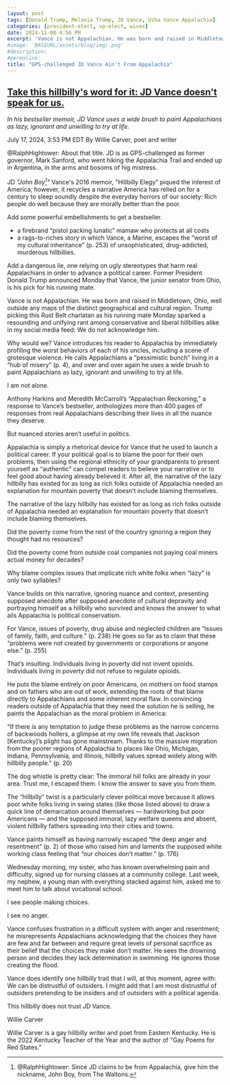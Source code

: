 ```yaml
---
layout: post
tags: [Donald Trump, Melania Trump, JD Vance, Usha Vance Appalachia]
categories: [president-elect, vp-elect, wives]
date: 2024-11-08 4:56 PM
excerpt: 'Vance is not Appalachian. He was born and raised in Middletown, Ohio, well outside any maps of the distinct geographical and cultural region. Trump picking this Rust Belt charlatan as his running mate Monday sparked a resounding and unifying rant among conservative and liberal hillbillies alike in my social media feed: We do not acknowledge him. – Willie Carver'
#image: 'BASEURL/assets/blog/img/.png'
#description:
#permalink:
title: "GPS-challenged JD Vance Ain't From Appalachia"
---
```



## [Take this hillbilly's word for it: JD Vance doesn't speak for us.](https://www.msnbc.com/opinion/msnbc-opinion/jd-vance-hillbilly-elegy-trump-vp-appalachia-rcna162105)

*In his bestseller memoir, JD Vance uses a wide brush to paint Appalachians as lazy, ignorant and unwilling to try at life.*

July 17, 2024, 3:53 PM EDT
By Willie Carver, poet and writer

@RalphHightower: About that title. JD is as GPS-challenged as former governor, Mark Sanford, who went hiking the Appalachia Trail and ended up in Argentina, in the arms and bosoms of hig mistress.

JD *"John Boy[^21]"* Vance's 2016 memoir, "Hillbilly Elegy" piqued the interest of America; however, it recycles a narrative America has relied on for a century to sleep soundly despite the everyday horrors of our society: Rich people do well because they are morally better than the poor.

[^21]: @RalphHightower: Since JD claims to be from Appalachia, give him the nickname, John Boy, from The Waltons. 

Add some powerful embellishments to get a bestseller.

- a firebrand “pistol packing lunatic” mamaw who protects at all costs
- a rags-to-riches story in which Vance, a Marine, escapes the “worst of my cultural inheritance” (p. 253) of unsophisticated, drug-addicted, murderous hillbillies.

Add a dangerous lie, one relying on ugly stereotypes that harm real Appalachians in order to advance a political career. Former President Donald Trump announced Monday that Vance, the junior senator from Ohio, is his pick for his running mate.

Vance is not Appalachian. He was born and raised in Middletown, Ohio, well outside any maps of the distinct geographical and cultural region. Trump picking this Rust Belt charlatan as his running mate Monday sparked a resounding and unifying rant among conservative and liberal hillbillies alike in my social media feed: We do not acknowledge him.

Why would we? Vance introduces his reader to Appalachia by immediately profiling the worst behaviors of each of his uncles, including a scene of grotesque violence. He calls Appalachians a “pessimistic bunch” living in a “hub of misery” (p. 4), and over and over again he uses a wide brush to paint Appalachians as lazy, ignorant and unwilling to try at life. 

I am not alone.

Anthony Harkins and Meredith McCarroll’s “Appalachian Reckoning,” a response to Vance’s bestseller, anthologizes more than 400 pages of responses from real Appalachians describing their lives in all the nuance they deserve.

But nuanced stories aren’t useful in politics.

Appalachia is simply a rhetorical device for Vance that he used to launch a political career. If your political goal is to blame the poor for their own problems, then using the regional ethnicity of your grandparents to present yourself as “authentic” can compel readers to believe your narrative or to feel good about having already believed it. After all, the narrative of the lazy hillbilly has existed for as long as rich folks outside of Appalachia needed an explanation for mountain poverty that doesn’t include blaming themselves.

The narrative of the lazy hillbilly has existed for as long as rich folks outside of Appalachia needed an explanation for mountain poverty that doesn’t include blaming themselves.

Did the poverty come from the rest of the country ignoring a region they thought had no resources?

Did the poverty come from outside coal companies not paying coal miners actual money for decades?

Why blame complex issues that implicate rich white folks when “lazy” is only two syllables?

Vance builds on this narrative, ignoring nuance and context, presenting supposed anecdote after supposed anecdote of cultural depravity and portraying himself as a hillbilly who survived and knows the answer to what ails Appalachia is political conservatism.

For Vance, issues of poverty, drug abuse and neglected children are “issues of family, faith, and culture.” (p. 238) He goes so far as to claim that these “problems were not created by governments or corporations or anyone else.” (p. 255)

That’s insulting. Individuals living in poverty did not invent opioids. Individuals living in poverty did not refuse to regulate opioids.

He puts the blame entirely on poor Americans, on mothers on food stamps and on fathers who are out of work, extending the roots of that blame directly to Appalachians and some inherent moral flaw. In convincing readers outside of Appalachia that they need the solution he is selling, he paints the Appalachian as the moral problem in America:

“If there is any temptation to judge these problems as the narrow concerns of backwoods hollers, a glimpse at my own life reveals that Jackson [Kentucky]’s plight has gone mainstream. Thanks to the massive migration from the poorer regions of Appalachia to places like Ohio, Michigan, Indiana, Pennsylvania, and Illinois, hillbilly values spread widely along with hillbilly people.” (p. 20)

The dog whistle is pretty clear: The immoral hill folks are already in your area. Trust me, I escaped them. I know the answer to save you from them.

The “hillbilly” twist is a particularly clever political move because it allows poor white folks living in swing states (like those listed above) to draw a quick line of demarcation around themselves — hardworking but poor Americans — and the supposed immoral, lazy welfare queens and absent, violent hillbilly fathers spreading into their cities and towns.

Vance paints himself as having narrowly escaped “the deep anger and resentment” (p. 2) of those who raised him and laments the supposed white working class feeling that “our choices don’t matter.” (p. 176)

Wednesday morning, my sister, who has known overwhelming pain and difficulty, signed up for nursing classes at a community college. Last week, my nephew, a young man with everything stacked against him, asked me to meet him to talk about vocational school. 

I see people making choices.

I see no anger.

Vance confuses frustration in a difficult system with anger and resentment; he misrepresents Appalachians acknowledging that the choices they have are few and far between and require great levels of personal sacrifice as their belief that the choices they make don’t matter. He sees the drowning person and decides they lack determination in swimming. He ignores those creating the flood.

Vance does identify one hillbilly trait that I will, at this moment, agree with: We can be distrustful of outsiders. I might add that I am most distrustful of outsiders pretending to be insiders and of outsiders with a political agenda. 

This hillbilly does not trust JD Vance.

Willie Carver

Willie Carver is a gay hillbilly writer and poet from Eastern Kentucky.  He is the 2022 Kentucky Teacher of the Year and the author of "Gay Poems for Red States."




